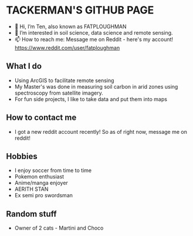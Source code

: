# TACKERMAN'S GITHUB PAGE

- 👋 Hi, I’m Ten, also known as FATPLOUGHMAN
- 👀 I’m interested in soil science, data science and remote sensing.
- 📫 How to reach me: Message me on Reddit - here's my account! https://www.reddit.com/user/fatploughman

## What I do
- Using ArcGIS to facilitate remote sensing
- My Master's was done in measuring soil carbon in arid zones using spectroscopy from satellite imagery.
- For fun side projects, I like to take data and put them into maps

## How to contact me
- I got a new reddit account recently! So as of right now, message me on reddit!

## Hobbies
- I enjoy soccer from time to time
- Pokemon enthusiast
- Anime/manga enjoyer
- AERITH STAN
- Ex semi pro swordsman
  
## Random stuff
- Owner of 2 cats - Martini and Choco
